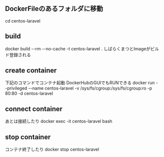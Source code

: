 ## DockerFileのあるフォルダに移動
cd centos-laravel

## build
docker build --rm --no-cache -t centos-laravel .
しばらくまつとImageがビルド登録される

## create container
下記のコマンドでコンテナ起動
DockerHubのGUIでもRUNできる
docker run --privileged --name centos-laravel -v /sys/fs/cgroup:/sys/fs/cgroup:ro -p 80:80 -d centos-laravel

## connect container
あとは接続したり
docker exec -it centos-laravel bash

## stop container
コンテナ終了したり
docker stop centos-laravel
